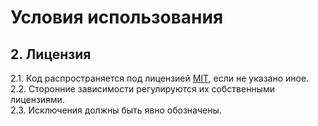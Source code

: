 # Условия использования
## 2. Лицензия
2.1. Код распространяется под лицензией [MIT](LICENSE), если не указано иное.  
2.2. Сторонние зависимости регулируются их собственными лицензиями.  
2.3. Исключения должны быть явно обозначены.  
